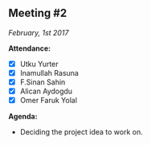 Meeting #2
----------
*February, 1st 2017*


**Attendance:**
- [x] Utku Yurter
- [x] Inamullah Rasuna
- [x] F.Sinan Sahin
- [x] Alican Aydogdu
- [x] Omer Faruk Yolal 

**Agenda:**
- Deciding the project idea to work on.